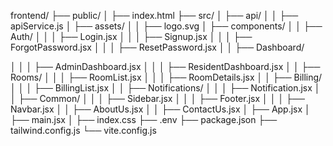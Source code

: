 frontend/
├── public/
│   ├── index.html
├── src/
│   ├── api/
│   │   ├── apiService.js
│   ├── assets/
│   │   ├── logo.svg
│   ├── components/
│   │   ├── Auth/
│   │   │   ├── Login.jsx
│   │   │   ├── Signup.jsx
│   │   │   ├── ForgotPassword.jsx
│   │   │   ├── ResetPassword.jsx
│   │   ├── Dashboard/

│   │   │   ├── AdminDashboard.jsx
│   │   │   ├── ResidentDashboard.jsx
│   │   ├── Rooms/
│   │   │   ├── RoomList.jsx
│   │   │   ├── RoomDetails.jsx
│   │   ├── Billing/
│   │   │   ├── BillingList.jsx
│   │   ├── Notifications/
│   │   │   ├── Notification.jsx
│   │   ├── Common/
│   │   │   ├── Sidebar.jsx
│   │   │   ├── Footer.jsx
│   │   │   ├── Navbar.jsx
│   │   ├── AboutUs.jsx
│   │   ├── ContactUs.jsx
│   ├── App.jsx
│   ├── main.jsx
│   ├── index.css
├── .env
├── package.json
├── tailwind.config.js
└── vite.config.js
